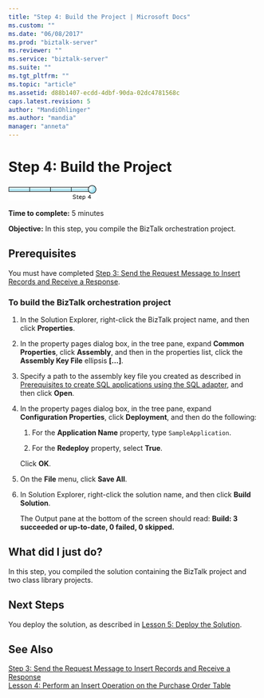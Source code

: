 ```yaml
---
title: "Step 4: Build the Project | Microsoft Docs"
ms.custom: ""
ms.date: "06/08/2017"
ms.prod: "biztalk-server"
ms.reviewer: ""
ms.service: "biztalk-server"
ms.suite: ""
ms.tgt_pltfrm: ""
ms.topic: "article"
ms.assetid: d88b1407-ecdd-4dbf-90da-02dc4781568c
caps.latest.revision: 5
author: "MandiOhlinger"
ms.author: "mandia"
manager: "anneta"
---
```

# Step 4: Build the Project
![Step 4 of 4](../../adapters-and-accelerators/adapter-oracle-ebs/media/step-4of4.gif "Step_4of4")  
  
 **Time to complete:** 5 minutes  
  
 **Objective:** In this step, you compile the BizTalk orchestration project.  
  
## Prerequisites  
 You must have completed [Step 3: Send the Request Message to Insert Records and Receive a Response](../../adapters-and-accelerators/adapter-sql/step-3-send-the-request-message-to-insert-records-and-receive-a-response.md).  
  
### To build the BizTalk orchestration project  
  
1.  In the Solution Explorer, right-click the BizTalk project name, and then click **Properties**.  
  
2.  In the property pages dialog box, in the tree pane, expand **Common Properties**, click **Assembly**, and then in the properties list, click the **Assembly Key File** ellipsis **[…]**.  
  
3.  Specify a path to the assembly key file you created as described in [Prerequisites to create SQL applications using the SQL adapter](../../adapters-and-accelerators/adapter-sql/prerequisites-to-create-sql-applications-using-the-sql-adapter.md), and then click **Open**.  
  
4.  In the property pages dialog box, in the tree pane, expand **Configuration Properties**, click **Deployment**, and then do the following:  
  
    1.  For the **Application Name** property, type `SampleApplication`.  
  
    2.  For the **Redeploy** property, select **True**.  
  
     Click **OK**.  
  
5.  On the **File** menu, click **Save All**.  
  
6.  In Solution Explorer, right-click the solution name, and then click **Build Solution**.  
  
     The Output pane at the bottom of the screen should read: **Build: 3 succeeded or up-to-date, 0 failed, 0 skipped.**  
  
## What did I just do?  
 In this step, you compiled the solution containing the BizTalk project and two class library projects.  
  
## Next Steps  
 You deploy the solution, as described in [Lesson 5: Deploy the Solution](../../adapters-and-accelerators/adapter-sql/lesson-5-deploy-the-solution.md).  
  
## See Also  
 [Step 3: Send the Request Message to Insert Records and Receive a Response](../../adapters-and-accelerators/adapter-sql/step-3-send-the-request-message-to-insert-records-and-receive-a-response.md)   
 [Lesson 4: Perform an Insert Operation on the Purchase Order Table](../../adapters-and-accelerators/adapter-sql/lesson-4-perform-an-insert-operation-on-the-purchase-order-table.md)